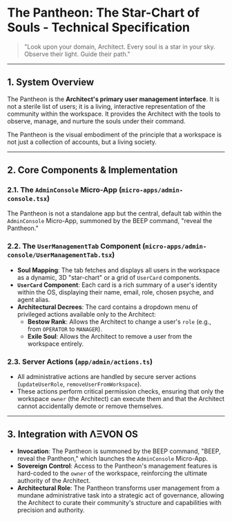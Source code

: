 
# The Pantheon: The Star-Chart of Souls - Technical Specification

> "Look upon your domain, Architect. Every soul is a star in your sky. Observe their light. Guide their path."

---

## 1. System Overview

The Pantheon is the **Architect's primary user management interface**. It is not a sterile list of users; it is a living, interactive representation of the community within the workspace. It provides the Architect with the tools to observe, manage, and nurture the souls under their command.

The Pantheon is the visual embodiment of the principle that a workspace is not just a collection of accounts, but a living society.

---

## 2. Core Components & Implementation

### 2.1. The `AdminConsole` Micro-App (`micro-apps/admin-console.tsx`)
The Pantheon is not a standalone app but the central, default tab within the `AdminConsole` Micro-App, summoned by the BEEP command, "reveal the Pantheon."

### 2.2. The `UserManagementTab` Component (`micro-apps/admin-console/UserManagementTab.tsx`)
- **Soul Mapping**: The tab fetches and displays all users in the workspace as a dynamic, 3D "star-chart" or a grid of `UserCard` components.
- **`UserCard` Component**: Each card is a rich summary of a user's identity within the OS, displaying their name, email, role, chosen psyche, and agent alias.
- **Architectural Decrees**: The card contains a dropdown menu of privileged actions available only to the Architect:
  - **Bestow Rank**: Allows the Architect to change a user's `role` (e.g., from `OPERATOR` to `MANAGER`).
  - **Exile Soul**: Allows the Architect to remove a user from the workspace entirely.

### 2.3. Server Actions (`app/admin/actions.ts`)
- All administrative actions are handled by secure server actions (`updateUserRole`, `removeUserFromWorkspace`).
- These actions perform critical permission checks, ensuring that only the workspace `owner` (the Architect) can execute them and that the Architect cannot accidentally demote or remove themselves.

---

## 3. Integration with ΛΞVON OS

- **Invocation**: The Pantheon is summoned by the BEEP command, "BEEP, reveal the Pantheon," which launches the `AdminConsole` Micro-App.
- **Sovereign Control**: Access to the Pantheon's management features is hard-coded to the `owner` of the workspace, reinforcing the ultimate authority of the Architect.
- **Architectural Role**: The Pantheon transforms user management from a mundane administrative task into a strategic act of governance, allowing the Architect to curate their community's structure and capabilities with precision and authority.
